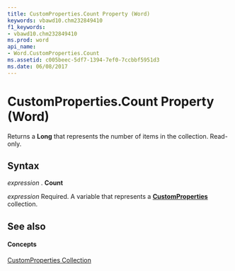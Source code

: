 ```yaml
---
title: CustomProperties.Count Property (Word)
keywords: vbawd10.chm232849410
f1_keywords:
- vbawd10.chm232849410
ms.prod: word
api_name:
- Word.CustomProperties.Count
ms.assetid: c005beec-5df7-1394-7ef0-7ccbbf5951d3
ms.date: 06/08/2017
---
```



# CustomProperties.Count Property (Word)

Returns a **Long** that represents the number of items in the collection. Read-only.


## Syntax

 _expression_ . **Count**

 _expression_ Required. A variable that represents a **[CustomProperties](customproperties-object-word.md)** collection.


## See also


#### Concepts


[CustomProperties Collection](customproperties-object-word.md)

